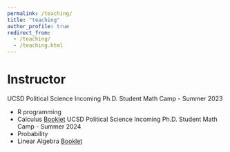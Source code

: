 ```yaml
---
permalink: /teaching/
title: "teaching"
author_profile: true
redirect_from: 
  - /teaching/
  - /teaching.html
---
```




Instructor
====
UCSD Political Science Incoming Ph.D. Student Math Camp - Summer 2023
* R programming
* Calculus
[Booklet](https://ucsdpolimathcamp.github.io/MathCamp/)
UCSD Political Science Incoming Ph.D. Student Math Camp - Summer 2024
* Probability
* Linear Algebra
[Booklet](https://ucsdpolimathcamp.github.io/MathCamp/)
